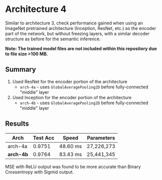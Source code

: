 # Architecture 4
Similar to architecture 3, check performance gained when using an ImageNet pretrained architecture (Inception, ResNet, etc.) as the encoder part of the network, but without freezing layers, with a similar decoder structure as before for the semantic inference.

**Note: The trained model files are not included within this repository due to file size >100 MB.**

## Summary
1. Used ResNet for the encoder portion of the architecture
   - `arch-4a` - uses `GlobalAveragePooling2D` before fully-connected "middle" layer
2. Used Inception for the encoder portion of the architecture
   - `arch-4b` - uses `GlobalAveragePooling2D` before fully-connected "middle" layer

## Results

Arch | Test Acc | Speed | Parameters
--- | --- | --- | ---
arch-4a | 0.9751 | 48.60 ms | 27,226,273
**arch-4b** | 0.9764 | 83.43 ms | 25,441,345

MSE with ReLU output was found to be more accurate than Binary Crossentropy with Sigmid output.